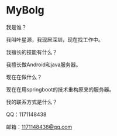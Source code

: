 # MyBolg

我是谁？

我叫叶星源，我现居深圳，现在找工作中。


我擅长的技能有什么？

我擅长做Android和java服务器。


现在在做什么？

现在在用springboot的技术重构原来的服务器。


我的联系方式是什么？

  QQ：1171148438

邮箱：1171148438@qq.com

